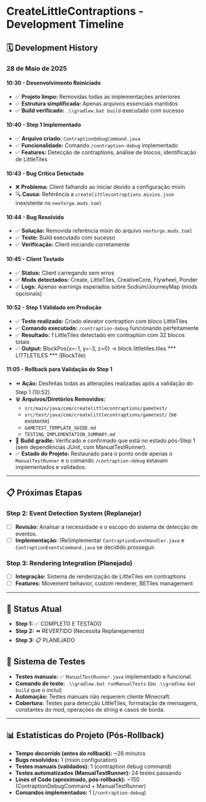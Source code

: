 # CreateLittleContraptions - Development Timeline

## 🗓️ Development History

### **28 de Maio de 2025**

#### **10:30 - Desenvolvimento Reiniciado**
- ✅ **Projeto limpo:** Removidas todas as implementações anteriores
- ✅ **Estrutura simplificada:** Apenas arquivos essenciais mantidos
- ✅ **Build verificado:** `.\\gradlew.bat build` executado com sucesso

#### **10:40 - Step 1 Implementado**
- ✅ **Arquivo criado:** `ContraptionDebugCommand.java`
- ✅ **Funcionalidade:** Comando `/contraption-debug` implementado
- ✅ **Features:** Detecção de contraptions, análise de blocos, identificação de LittleTiles

#### **10:43 - Bug Crítico Detectado**
- ❌ **Problema:** Client falhando ao iniciar devido a configuração mixin
- 🔍 **Causa:** Referência a `createlittlecontraptions.mixins.json` inexistente no `neoforge.mods.toml`

#### **10:44 - Bug Resolvido**
- ✅ **Solução:** Removida referência mixin do arquivo `neoforge.mods.toml`
- ✅ **Teste:** Build executado com sucesso
- ✅ **Verificação:** Client iniciando corretamente

#### **10:45 - Client Testado**
- ✅ **Status:** Client carregando sem erros
- ✅ **Mods detectados:** Create, LittleTiles, CreativeCore, Flywheel, Ponder
- ✅ **Logs:** Apenas warnings esperados sobre Sodium/JourneyMap (mods opcionais)

#### **10:52 - Step 1 Validado em Produção**
- ✅ **Teste realizado:** Criado elevator contraption com bloco LittleTiles
- ✅ **Comando executado:** `/contraption-debug` funcionando perfeitamente
- ✅ **Resultado:** 1 LittleTiles detectado em contraption com 32 blocos totais
- ✅ **Output:** BlockPos{x=-1, y=-3, z=0} -> block.littletiles.tiles *** LITTLETILES *** (BlockTile)

#### **11:05 - Rollback para Validação do Step 1**
- ⏪ **Ação:** Desfeitas todas as alterações realizadas após a validação do Step 1 (10:52).
- 🗑️ **Arquivos/Diretórios Removidos:**
    - `src/main/java/com/createlittlecontraptions/gametest/`
    - `src/test/java/com/createlittlecontraptions/gametest/` (se existente)
    - `GAMETEST_TEMPLATE_GUIDE.md`
    - `TESTING_IMPLEMENTATION_SUMMARY.md`
- 📝 **Build.gradle:** Verificado e confirmado que está no estado pós-Step 1 (sem dependências JUnit, com ManualTestRunner).
- ✅ **Estado do Projeto:** Restaurado para o ponto onde apenas o `ManualTestRunner` e o comando `/contraption-debug` estavam implementados e validados.

---

## 📋 Próximas Etapas

### **Step 2: Event Detection System (Replanejar)**
- [ ] **Revisão:** Analisar a necessidade e o escopo do sistema de detecção de eventos.
- [ ] **Implementação:** (Re)implementar `ContraptionEventHandler.java` e `ContraptionEventsCommand.java` se decidido prosseguir.

### **Step 3: Rendering Integration (Planejado)**
- [ ] **Integração:** Sistema de renderização de LittleTiles em contraptions
- [ ] **Features:** Movement behavior, custom renderer, BETiles management

---

## 🎯 Status Atual
- **Step 1:** ✅ COMPLETO E TESTADO
- **Step 2:** ⏪ REVERTIDO (Necessita Replanejamento)
- **Step 3:** 📋 PLANEJADO

## 🧪 Sistema de Testes
- **Testes manuais:** ✅ `ManualTestRunner.java` implementado e funcional.
- **Comando de teste:** `.\\gradlew.bat runManualTests` (ou `.\\gradlew.bat build` que o inclui)
- **Automação:** Testes manuais não requerem cliente Minecraft.
- **Cobertura:** Testes para detecção LittleTiles, formatação de mensagens, constantes do mod, operações de string e casos de borda.

---

## 📊 Estatísticas do Projeto (Pós-Rollback)
- **Tempo decorrido (antes do rollback):** ~28 minutos
- **Bugs resolvidos:** 1 (mixin configuration)
- **Testes manuais (validados):** 1 (contraption debug command)
- **Testes automatizados (ManualTestRunner):** 24 testes passando
- **Lines of Code (aproximado, pós-rollback):** ~150 (ContraptionDebugCommand + ManualTestRunner)
- **Comandos implementados:** 1 (`/contraption-debug`)
